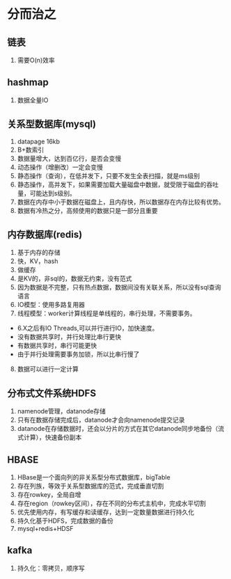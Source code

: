 # 分而治之
## 链表
1. 需要O(n)效率
## hashmap
1. 数据全量IO
## 关系型数据库(mysql)
1. datapage 16kb
2. B+数索引
3. 数据量增大，达到百亿行，是否会变慢
4. 动态操作（增删改）一定会变慢
5. 静态操作（查询），在低并发下，只要不发生全表扫描，就是ms级别
6. 静态操作，高并发下，如果需要加载大量磁盘中数据，就受限于磁盘的吞吐量，可能达到s级别。
7. 数据在内存中小于数据在磁盘上，且内存快，所以数据存在内存比较有优势。
8. 数据有冷热之分，高频使用的数据只是一部分且重要
## 内存数据库(redis)
1. 基于内存的存储
2. 快，KV，hash
3. 做缓存
4. 是KV的，非sql的，数据无约束，没有范式
5. 因为数据是不完整，只有热点数据，数据间没有关联关系，所以没有sql查询语言
6. IO模型：使用多路复用器
7. 线程模型：worker计算线程是单线程的，串行处理，不需要事务。
 * 6.X之后有IO Threads,可以并行进行IO，加快速度。
 * 没有数据共享时，并行处理比串行更快
 * 有数据共享时，串行可能更快
 * 由于并行处理需要事务加锁，所以比串行慢了
8. 数据可以进行一定计算
## 分布式文件系统HDFS
1. namenode管理，datanode存储
2. 只有在数据存储完成后，datanode才会向namenode提交记录
3. datanode在存储数据时，还会以分片的方式在其它datanode同步地备份（流式计算），快速备份副本
## HBASE
1. HBase是一个面向列的非关系型分布式数据库，bigTable
2. 存在列族，等效于关系型数据库的范式，完成垂直切割
3. 存在rowkey，全局自增
4. 存在region（rowkey区间），存在不同的分布式主机中，完成水平切割
5. 优先使用内存，有写缓存和读缓存，达到一定数量数据进行持久化
6. 持久化基于HDFS，完成数据的备份
7. mysql+redis+HDSF
## kafka
1. 持久化：零拷贝，顺序写
